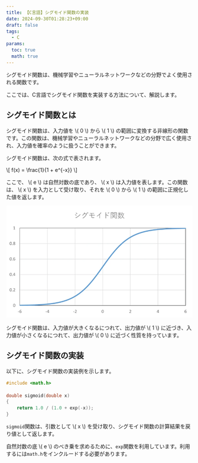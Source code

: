 ```yaml
---
title: 【C言語】シグモイド関数の実装
date: 2024-09-30T01:28:23+09:00
draft: false
tags:
  - C
params:
  toc: true
  math: true
---
```


シグモイド関数は、機械学習やニューラルネットワークなどの分野でよく使用される関数です。

ここでは、C言語でシグモイド関数を実装する方法について、解説します。

## シグモイド関数とは

シグモイド関数は、入力値を \\( 0 \\) から \\( 1 \\) の範囲に変換する非線形の関数です。この関数は、機械学習やニューラルネットワークなどの分野で広く使用され、入力値を確率のように扱うことができます。

シグモイド関数は、次の式で表されます。

\\[ f(x) = \frac{1}{1 + e^{-x}} \\]

ここで、 \\( e \\) は自然対数の底であり、 \\( x \\) は入力値を表します。この関数は、 \\( x \\) を入力として受け取り、それを \\( 0 \\) から \\( 1 \\) の範囲に正規化した値を返します。

![シグモイド関数](images/sigmoid-function.webp)

シグモイド関数は、入力値が大きくなるにつれて、出力値が \\( 1 \\) に近づき、入力値が小さくなるにつれて、出力値が \\( 0 \\) に近づく性質を持っています。

## シグモイド関数の実装

以下に、シグモイド関数の実装例を示します。

```c
#include <math.h>

double sigmoid(double x)
{
    return 1.0 / (1.0 + exp(-x));
}
```

`sigmoid`関数は、引数として \\( x \\) を受け取り、シグモイド関数の計算結果を戻り値として返します。

自然対数の底 \\( e \\) のべき乗を求めるために、`exp`関数を利用しています。利用するには`math.h`をインクルードする必要があります。

